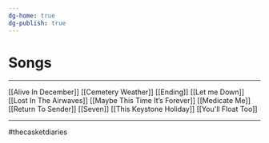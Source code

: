 ```yaml
---
dg-home: true
dg-publish: true
---
```


# Songs

---


[[Alive In December]]
[[Cemetery Weather]]
[[Ending]]
[[Let me Down]]
[[Lost In The Airwaves]]
[[Maybe This Time It’s Forever]]
[[Medicate Me]]
[[Return To Sender]]
[[Seven]]
[[This Keystone Holiday]]
[[You'll Float Too]]

---
#thecasketdiaries 
